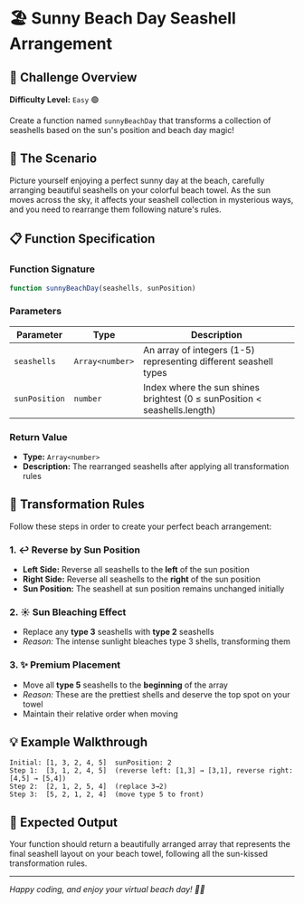 # 🏖️ Sunny Beach Day Seashell Arrangement

## 🌟 Challenge Overview

**Difficulty Level:** `Easy` 🟢

Create a function named `sunnyBeachDay` that transforms a collection of seashells based on the sun's position and beach day magic!

## 🎯 The Scenario

Picture yourself enjoying a perfect sunny day at the beach, carefully arranging beautiful seashells on your colorful beach towel. As the sun moves across the sky, it affects your seashell collection in mysterious ways, and you need to rearrange them following nature's rules.

## 📋 Function Specification

### Function Signature
```javascript
function sunnyBeachDay(seashells, sunPosition)
```

### Parameters

| Parameter | Type | Description |
|-----------|------|-------------|
| `seashells` | `Array<number>` | An array of integers (1-5) representing different seashell types |
| `sunPosition` | `number` | Index where the sun shines brightest (0 ≤ sunPosition < seashells.length) |

### Return Value
- **Type:** `Array<number>`
- **Description:** The rearranged seashells after applying all transformation rules

## 🔄 Transformation Rules

Follow these steps in order to create your perfect beach arrangement:

### 1. ↩️ Reverse by Sun Position
- **Left Side:** Reverse all seashells to the **left** of the sun position
- **Right Side:** Reverse all seashells to the **right** of the sun position
- **Sun Position:** The seashell at sun position remains unchanged initially

### 2. ☀️ Sun Bleaching Effect
- Replace any **type 3** seashells with **type 2** seashells
- *Reason:* The intense sunlight bleaches type 3 shells, transforming them

### 3. ✨ Premium Placement
- Move all **type 5** seashells to the **beginning** of the array
- *Reason:* These are the prettiest shells and deserve the top spot on your towel
- Maintain their relative order when moving

## 💡 Example Walkthrough

```
Initial: [1, 3, 2, 4, 5]  sunPosition: 2
Step 1:  [3, 1, 2, 4, 5]  (reverse left: [1,3] → [3,1], reverse right: [4,5] → [5,4])
Step 2:  [2, 1, 2, 5, 4]  (replace 3→2)
Step 3:  [5, 2, 1, 2, 4]  (move type 5 to front)
```

## 🏁 Expected Output

Your function should return a beautifully arranged array that represents the final seashell layout on your beach towel, following all the sun-kissed transformation rules.

---

*Happy coding, and enjoy your virtual beach day! 🌊🐚*
